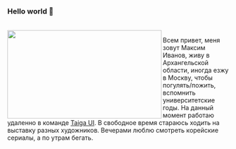 ### Hello world 👋
<br>
<img src="https://cdn2.hexlet.io/assets/blog/program_promo/frontend-c41f8485a965e95822a9dcb3658380e6699ae42d34ed7f88226e31ae5c903e2b.svg" width="350" height="200" align="left">

Всем привет, меня зовут Максим Иванов, живу в Архангельской области, иногда езжу в Москву, чтобы погулять/пожить, вспомнить университетские годы. 
На данный момент работаю удаленно в команде <a href="https://taiga-ui.dev/" target="_blank">Taiga UI</a>. 
В свободное время стараюсь ходить на выставку разных художников. Вечерами люблю смотреть корейские сериалы, а по утрам бегать.


